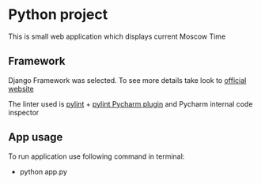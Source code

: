 # Python project

This is small web application which displays current Moscow Time

## Framework
Django Framework was selected. To see more details take look to [official website](https://www.djangoproject.com/)

The linter used is [pylint](https://pylint.pycqa.org/en/latest/) + [pylint Pycharm plugin](https://plugins.jetbrains.com/plugin/11084-pylint) 
and Pycharm internal code inspector

## App usage
To run application use following command in terminal:

+ python app.py